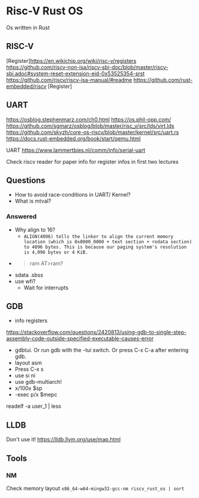 # Risc-V Rust OS

Os written in Rust

## RISC-V

[Register]<https://en.wikichip.org/wiki/risc-v/registers>
<https://github.com/riscv-non-isa/riscv-sbi-doc/blob/master/riscv-sbi.adoc#system-reset-extension-eid-0x53525354-srst>
<https://github.com/riscv/riscv-isa-manual/#readme>
<https://github.com/rust-embedded/riscv>
[Register]

## UART

<https://osblog.stephenmarz.com/ch0.html>
<https://os.phil-opp.com/>
<https://github.com/sgmarz/osblog/blob/master/risc_v/src/lds/virt.lds>
<https://github.com/skyzh/core-os-riscv/blob/master/kernel/src/uart.rs>
<https://docs.rust-embedded.org/book/start/qemu.html>

UART
<https://www.lammertbies.nl/comm/info/serial-uart>

Check riscv reader for paper info for register infos in first two lectures

## Questions

- How to avoid race-conditions in UART/ Kernel?
- What is mtval?

### Answered

- Why align to 16?
  - `ALIGN(4096) tells the linker to align the current memory location (which is
       0x8000_0000 + text section + rodata section) to 4096 bytes. This is because our paging
       system's resolution is 4,096 bytes or 4 KiB.`
- >ram AT>ram?
- sdata .sbss
- use wfi?
  - Wait for interrupts

## GDB

- info registers

<https://stackoverflow.com/questions/2420813/using-gdb-to-single-step-assembly-code-outside-specified-executable-causes-error>

- gdbtui. Or run gdb with the -tui switch. Or press C-x C-a after entering gdb.
- layout asm
- Press C-x s
- use si ni
- use gdb-multiarch!
- x/100x $sp
- -exec p/x $mepc

readelf -a user_1 | less

## LLDB

Don't use it!
<https://lldb.llvm.org/use/map.html>

## Tools

### NM

Check memory layout
```x86_64-w64-mingw32-gcc-nm riscv_rust_os | sort```
